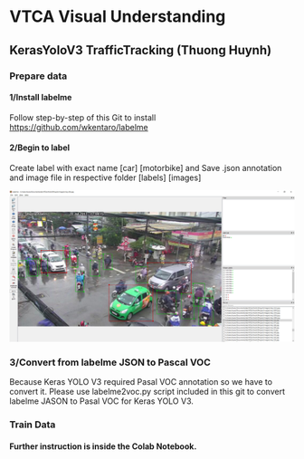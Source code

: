 # VTCA Visual Understanding 
## KerasYoloV3 TrafficTracking (Thuong Huynh)
### Prepare data
#### 1/Install labelme
Follow step-by-step of this Git to install
https://github.com/wkentaro/labelme

#### 2/Begin to label
Create label with exact name [car] [motorbike] and Save .json annotation and image file in respective folder [labels] [images]

[![Labelme Sample](https://github.com/tsuneakihmt/VTCA-VisualUnderstanding-Thuong/blob/master/labelme_sample.png "Labelme Sample")](https://github.com/tsuneakihmt/VTCA-VisualUnderstanding-Thuong/blob/master/labelme_sample.png)

### 3/Convert from labelme JSON to Pascal VOC
Because Keras YOLO V3 required Pasal VOC annotation so we have to convert it.
Please use labelme2voc.py script included in this git to convert labelme JASON to Pasal VOC for Keras YOLO V3.

### Train Data
#### Further instruction is inside the Colab Notebook.
